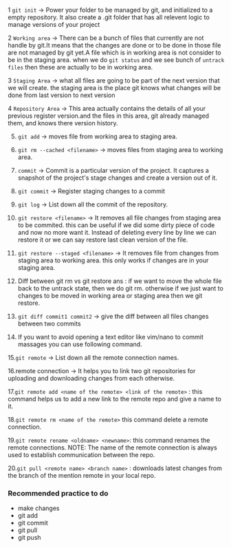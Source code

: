 1 `git init` -> Power your folder to be managed by git, and initialized to a empty repository. It also create a .git folder that has all relevent logic to
manage versions of your project

2 `Working area` -> There can be a bunch of files that currently are not handle by git.It means that the changes are done or to be done in those file
are not managed by git yet.A file which is in working area is not consider to be in the staging area. when we do `git status` and we see bunch of
`untrack files` then these are actually to be in working area.

3 `Staging Area` -> what all files are going to be part of the next version that we will create. the staging area is the place git knows what changes
will be done from last version to next version

4 `Repository Area` -> This area actually contains the details of all your previous register version.and the files in this area, git already
managed them, and knows there version history.

5. `git add` <filename> -> moves file from working area to staging area.

6. `git rm --cached <filename>` -> moves files from staging area to working area.

7. `commit` -> Commit is a particular version of the project. It captures a snapshot of the project's stage changes and create a version out of it.

8. `git commit` -> Register staging changes to a commit

9. `git log` -> List down all the commit of the repository.

10. `git restore <filename>` -> It removes all file changes from staging area to be commited. this can be useful if we did some dirty piece of
    code and now no more want it. Instead of deleting every line by line we can restore it or we can say restore last clean version of the file.

11. `git restore --staged <filename>` -> It removes file from changes from staging area to working area.
    this only works if changes are in your staging area.

12. Diff between git rm vs git restore
    ans : if we want to move the whole file back to the untrack state, then we do git rm. otherwise if we just want to changes to be moved in working
    area or staging area then we git restore.

13. `git diff commit1 commit2` -> give the diff between all files changes between two commits

14. If you want to avoid opening a text editor like vim/nano to commit massages you can use following command.

15.`git remote` -> List down all the remote connection names.

16.remote connection -> It helps you to link two git repositories for uploading and downloading changes from each otherwise.

17.`git remote add <name of the remote> <link of the remote>` : this command helps us to add a new link to the remote repo and
give a name to it.

18.`git remote rm <name of the remote>` this command delete a remote connection.

19.`git remote rename <oldname> <newname>`: this command renames the remote connections.
NOTE: The name of the remote connection is always used to establish communication between the repo.

20.`git pull <remote name> <branch name>` : downloads latest changes from the branch of the mention remote in your local repo.

### Recommended practice to do

- make changes
- git add <file>
- git commit
- git pull
- git push
